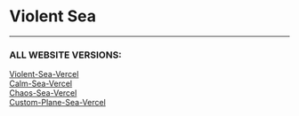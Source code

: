 # Violent Sea

----

### ALL WEBSITE VERSIONS:
[Violent-Sea-Vercel](https://violent-sea.vercel.app)
<br>
[Calm-Sea-Vercel](https://calm-sea.vercel.app)
<br>
[Chaos-Sea-Vercel](https://violent-sea-chaos.vercel.app)
<br>
[Custom-Plane-Sea-Vercel](https://custom-sea.vercel.app)

